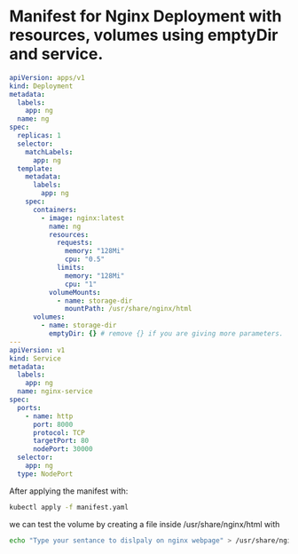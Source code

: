 # Manifest for Nginx Deployment with resources, volumes using emptyDir and service.

```yaml
apiVersion: apps/v1
kind: Deployment
metadata:
  labels:
    app: ng
  name: ng
spec:
  replicas: 1
  selector:
    matchLabels:
      app: ng
  template:
    metadata:
      labels:
        app: ng
    spec:
      containers:
        - image: nginx:latest
          name: ng
          resources:
            requests:
              memory: "128Mi"
              cpu: "0.5"
            limits:
              memory: "128Mi"
              cpu: "1"
          volumeMounts:
            - name: storage-dir
              mountPath: /usr/share/nginx/html
      volumes:
        - name: storage-dir
          emptyDir: {} # remove {} if you are giving more parameters.
---
apiVersion: v1
kind: Service
metadata:
  labels:
    app: ng
  name: nginx-service
spec:
  ports:
    - name: http
      port: 8000
      protocol: TCP
      targetPort: 80
      nodePort: 30000
  selector:
    app: ng
  type: NodePort
```

After applying the manifest with:

```bash
kubectl apply -f manifest.yaml
```
we can test the volume by creating a file inside /usr/share/nginx/html with 

```bash
echo "Type your sentance to dislpaly on nginx webpage" > /usr/share/nginx/html/index.html
```

